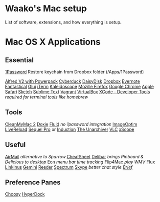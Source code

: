 Waako's Mac setup
=========

List of software, extensions, and how everything is setup.

# Mac OS X Applications

## Essential

[1Password](http://agilebits.com/onepassword)
Restore keychain from Dropbox folder (/Apps/1Password)

[Alfred V2 with Powerpack](http://alfredapp.com/)
[Cyberduck](http://cyberduck.ch/)
[DaisyDisk](http://daisydiskapp.com)
[Dropbox](http://dropbox.com/)
[Evernote](http://evernote.com)
[Fantastical](http://flexibits.com/fantastical)
[Glui](http://glui.me)
[iTerm](http://iterm2.com)
[Kaleidoscope](http://kaleidoscopeapp.com/)
[Mozille Firefox](http://www.mozilla.org/firefox/)
[Google Chrome](https://chrome.google.com)
[Apple Safari](http://www.apple.com/safari/)
[Sketch](http://www.bohemiancoding.com/sketch/)
[Sublime Text](www.sublimetext.com)
[Vagrant](http://vagrantup.com)
[VirtualBox](http://virtualbox.org)
[XCode - Developer Tools](https://developer.apple.com/xcode/)
*required for terminal tools like homebrew*

## Tools

[CleanMyMac 2](http://macpaw.com/cleanmymac)
[Doxie](www.getdoxie.com)
[Fluid](http://fluidapp.com) *no 1password integration*
[ImageOptim](http://imageoptim.pornel.net)
[LiveReload](http://livereload.com)
[Sequel Pro](http://sequelpro.com) or [Induction](http://inductionapp.com)
[The Unarchiver](http://wakaba.c3.cx/s/apps/unarchiver.html)
[VLC](http://www.videolan.org)
[xScope](http://iconfactory.com/software/xscope)

## Useful

[AirMail](http://airmailapp.info/) *alternative to Sparrow*
[CheatSheet](http://www.grandtotal.biz/CheatSheet/)
[Delibar](http://www.delibarapp.com) *brings Pinboard & Delicious to desktop*
[Eon](http://fuelcollective.com/eon) *menu bar time tracking*
[Flip4Mac](www.telestream.net/flip4mac-wmv/overview.htm) *play WMV*
[Flux](http://stereopsis.com/flux/)
[Linkinus](http://conceitedsoftware.com/products/linkinus)
[Gemini](http://macpaw.com/gemini)
[Reeder](http://reederapp.com)
[Spectrum](http://www.eigenlogik.com/spectrum/mac)
[Skype](http://skype.com) *better chat style [Brief](https://github.com/miekd/Brief/)*

## Preference Panes

[Choosy](http://www.choosyosx.com/)
[HyperDock](http://hyperdock.bahoom.com/)
